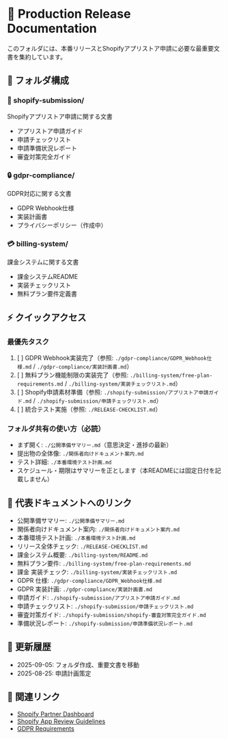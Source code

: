 # 🚀 Production Release Documentation

このフォルダには、本番リリースとShopifyアプリストア申請に必要な最重要文書を集約しています。

## 📂 フォルダ構成

### 📱 shopify-submission/
Shopifyアプリストア申請に関する文書
- アプリストア申請ガイド
- 申請チェックリスト
- 申請準備状況レポート
- 審査対策完全ガイド

### 🔒 gdpr-compliance/
GDPR対応に関する文書
- GDPR Webhook仕様
- 実装計画書
- プライバシーポリシー（作成中）

### 💳 billing-system/
課金システムに関する文書
- 課金システムREADME
- 実装チェックリスト
- 無料プラン要件定義書

## ⚡ クイックアクセス

### 最優先タスク
1. [ ] GDPR Webhook実装完了（参照: `./gdpr-compliance/GDPR_Webhook仕様.md` / `./gdpr-compliance/実装計画書.md`）
2. [ ] 無料プラン機能制限の実装完了（参照: `./billing-system/free-plan-requirements.md` / `./billing-system/実装チェックリスト.md`）
3. [ ] Shopify申請素材準備（参照: `./shopify-submission/アプリストア申請ガイド.md` / `./shopify-submission/申請チェックリスト.md`）
4. [ ] 統合テスト実施（参照: `./RELEASE-CHECKLIST.md`）

### フォルダ共有の使い方（必読）
- まず開く: `./公開準備サマリー.md`（意思決定・進捗の最新）
- 提出物の全体像: `./関係者向けドキュメント案内.md`
- テスト詳細: `./本番環境テスト計画.md`
- スケジュール・期限はサマリーを正とします（本READMEには固定日付を記載しません）

## 🧭 代表ドキュメントへのリンク
- 公開準備サマリー: `./公開準備サマリー.md`
- 関係者向けドキュメント案内: `./関係者向けドキュメント案内.md`
- 本番環境テスト計画: `./本番環境テスト計画.md`
- リリース全体チェック: `./RELEASE-CHECKLIST.md`
- 課金システム概要: `./billing-system/README.md`
- 無料プラン要件: `./billing-system/free-plan-requirements.md`
- 課金 実装チェック: `./billing-system/実装チェックリスト.md`
- GDPR 仕様: `./gdpr-compliance/GDPR_Webhook仕様.md`
- GDPR 実装計画: `./gdpr-compliance/実装計画書.md`
- 申請ガイド: `./shopify-submission/アプリストア申請ガイド.md`
- 申請チェックリスト: `./shopify-submission/申請チェックリスト.md`
- 審査対策ガイド: `./shopify-submission/shopify-審査対策完全ガイド.md`
- 準備状況レポート: `./shopify-submission/申請準備状況レポート.md`

## 📝 更新履歴
- 2025-09-05: フォルダ作成、重要文書を移動
- 2025-08-25: 申請計画策定

## 🔗 関連リンク
- [Shopify Partner Dashboard](https://partners.shopify.com)
- [Shopify App Review Guidelines](https://shopify.dev/docs/apps/store/review)
- [GDPR Requirements](https://shopify.dev/docs/apps/webhooks/configuration/mandatory-webhooks)